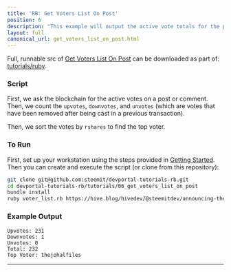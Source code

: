 ```yaml
---
title: 'RB: Get Voters List On Post'
position: 6
description: "This example will output the active vote totals for the post/comment passed as an argument to the script."
layout: full
canonical_url: get_voters_list_on_post.html
---              
```

<span class="fa-pull-left top-of-tutorial-repo-link"><span class="first-word">Full</span>, runnable src of [Get Voters List On Post](https://gitlab.syncad.com/hive/devportal/-/tree/master/tutorials/ruby/tutorials/06_get_voters_list_on_post) can be downloaded as part of: [tutorials/ruby](https://gitlab.syncad.com/hive/devportal/-/tree/master/tutorials/ruby).</span>
<br>



### Script

First, we ask the blockchain for the active votes on a post or comment.  Then, we count the `upvotes`, `downvotes`, and `unvotes` (which are votes that have been removed after being cast in a previous transaction).

Then, we sort the votes by `rshares` to find the top voter.

### To Run

First, set up your workstation using the steps provided in [Getting Started](https://developers.hive.io/tutorials-ruby/getting_started).  Then you can create and execute the script (or clone from this repository):

```bash
git clone git@github.com:steemit/devportal-tutorials-rb.git
cd devportal-tutorials-rb/tutorials/06_get_voters_list_on_post
bundle install
ruby voter_list.rb https://hive.blog/hivedev/@steemitdev/announcing-the-steem-developer-portal
```

### Example Output

```
Upvotes: 231
Downvotes: 1
Unvotes: 0
Total: 232
Top Voter: thejohalfiles
```


---
